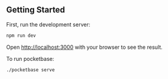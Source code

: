 ## Getting Started

First, run the development server:

```bash
npm run dev

```

Open [http://localhost:3000](http://localhost:3000) with your browser to see the result.

To run pocketbase:

```bash
./pocketbase serve
```
